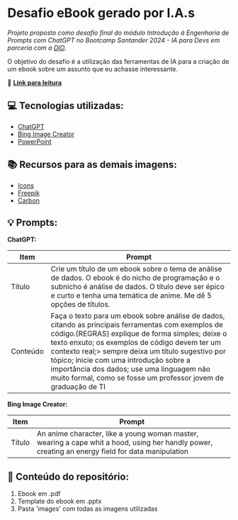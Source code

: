 # Desafio eBook gerado por I.A.s


*Projeto proposto como desafio final do módulo Introdução à Engenharia de Prompts com ChatGPT no Bootcamp Santander 2024 - IA para Devs em parceria com a [DIO](https://web.dio.me/home).*

O objetivo do desafio é a utilização das ferramentas de IA para a criação de um ebook sobre um assunto que eu achasse interessante.

📖 **[Link para leitura](https://github.com/IsahBag/DIO_desafio_ebook/blob/main/output/ebook_final.pdf)**

## 💻 Tecnologias utilizadas:
* [ChatGPT](https://chat.openai.com/)
* [Bing Image Creator](https://www.bing.com/images/create)
* [PowerPoint](https://www.microsoft.com/en/microsoft-365/powerpoint)

## 📚 Recursos para as demais imagens:
 
* [Icons](https://icons8.com/icons/set/github)
* [Freepik](https://br.freepik.com/vetores-gratis/ilustracao-do-conceito-de-analise-da-instalacao_7140765.htm#fromView=search&page=1&position=17&uuid=7c6322cf-061b-4a35-a824-3a7b621ad56e)
* [Carbon](https://carbon.now.sh/)

## 💡 Prompts:

**ChatGPT:**

**Item**  | **Prompt**
----------|------------
Título    | Crie um título de um ebook sobre o tema de        análise de dados. O ebook é do nicho de programação e o subnicho é análise de dados. O título deve ser épico e curto e tenha uma temática de anime. Me dê 5 opções de títulos.
Conteúdo  | Faça o texto para um ebook sobre análise de dados, citando as principais ferramentas com exemplos de código.{REGRAS} explique de forma simples; deixe o texto enxuto; os exemplos de código devem ter um contexto real;> sempre deixa um título sugestivo por tópico; inicie com uma introdução sobre a importância dos dados; use uma linguagem não muito formal, como se fosse um professor jovem de graduação de TI

**Bing Image Creator:**

**Item**  | **Prompt**
----------|------------
Título    |  An anime character, like a young woman master, wearing a cape whit a hood, using her handly power, creating an energy field for data manipulation

## 📁 Conteúdo do repositório:
1. Ebook em .pdf
2. Template do ebook em .pptx
3. Pasta 'images' com todas as imagens utilizadas
